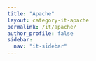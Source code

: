 ```yaml
---
title: "Apache"
layout: category-it-apache
permalink: /it/apache/
author_profile: false
sidebar:
  nav: "it-sidebar"
---
```


